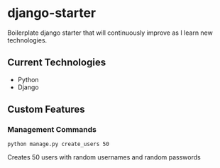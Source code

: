 # django-starter
Boilerplate django starter that will continuously improve as I learn new technologies.

## Current Technologies
* Python
* Django

## Custom Features
### Management Commands
```
python manage.py create_users 50
```

Creates 50 users with random usernames and random passwords
